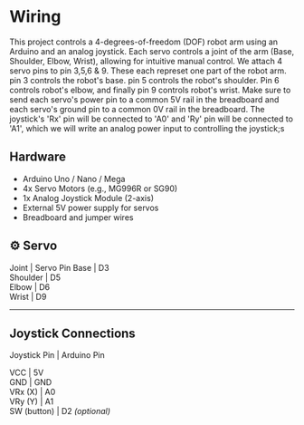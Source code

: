 # Wiring
This project controls a 4-degrees-of-freedom (DOF) robot arm using an Arduino and an analog joystick. Each servo controls a joint of the arm (Base, Shoulder, Elbow, Wrist), allowing for intuitive manual control.
We attach 4 servo pins to pin 3,5,6 & 9. These each represet one part of the robot arm. pin 3 controls the robot's base. pin 5 controls the robot's shoulder. Pin 6 controls robot's elbow, and finally pin 9 controls robot's wrist. Make sure to send each servo's power pin to a common 5V rail in the breadboard and each servo's
ground pin to a common 0V rail in the breadboard. The joystick's 'Rx' pin will be connected to 'A0' and 'Ry' pin will be connected to 'A1', which we will write an analog power input to controlling the joystick;s 




##  Hardware 

- Arduino Uno / Nano / Mega
- 4x Servo Motors (e.g., MG996R or SG90)
- 1x Analog Joystick Module (2-axis)
- External 5V power supply for servos
- Breadboard and jumper wires



## ⚙️ Servo 

 Joint      | Servo Pin 
 Base       | D3        
 Shoulder   | D5        
 Elbow      | D6        
 Wrist      | D9        

---

##  Joystick Connections

 Joystick Pin | Arduino Pin 

 VCC          | 5V          
 GND          | GND         
 VRx (X)      | A0          
 VRy (Y)      | A1          
 SW (button)  | D2 *(optional)* 



